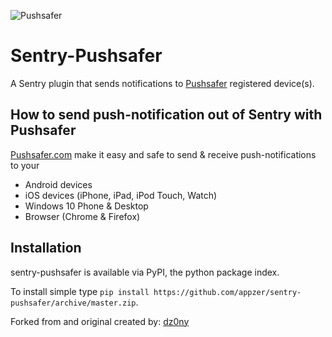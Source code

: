 ![Pushsafer](https://www.pushsafer.com/de/assets/logos/logo.png)
	
Sentry-Pushsafer
=============
A Sentry plugin that sends notifications to [Pushsafer](https://www.pushsafer.com) registered device(s).

How to send push-notification out of Sentry with Pushsafer
------------
[Pushsafer.com](https://www.pushsafer.com) make it easy and safe to send &amp; receive push-notifications to your
- Android devices
- iOS devices (iPhone, iPad, iPod Touch, Watch)
- Windows 10 Phone & Desktop
- Browser (Chrome & Firefox)

Installation
------------
sentry-pushsafer is available via PyPI, the python package index.

To install simple type `pip install https://github.com/appzer/sentry-pushsafer/archive/master.zip`.

Forked from and original created by: [dz0ny](https://github.com/dz0ny/sentry-pushover)
